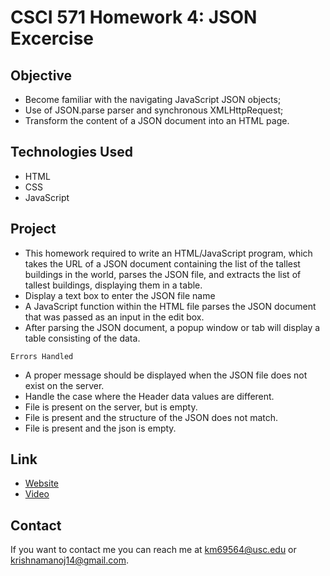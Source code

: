 # CSCI 571 Homework 4: JSON Excercise

## Objective
* Become familiar with the navigating JavaScript JSON objects;
* Use of JSON.parse parser and synchronous XMLHttpRequest;
* Transform the content of a JSON document into an HTML page.

## Technologies Used
* HTML
* CSS
* JavaScript

## Project
* This homework required to write an HTML/JavaScript program, which takes the URL of a JSON document containing the list of the tallest buildings in the world, parses the JSON file, and extracts the list of tallest buildings, displaying them in a table.
* Display a text box to enter the JSON file name
* A JavaScript function within the HTML file parses the JSON document that was passed as an input in the edit box.
* After parsing the JSON document, a popup window or tab will display a table consisting of the data.

```Errors Handled```
* A proper message should be displayed when the JSON file does not exist on the server.
* Handle the case where the Header data values are different.
* File is present on the server, but is empty.
* File is present and the structure of the JSON does not match.
* File is present and the json is empty.

## Link
* [Website](http://km69564.freevar.com/HW4GKucB3CV9i/HomepageI4Qwj1VHbh.html)
* [Video](https://www.youtube.com/watch?v=pHEZ07khLLY)

## Contact
If you want to contact me you can reach me at <km69564@usc.edu> or <krishnamanoj14@gmail.com>.